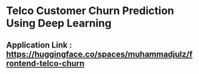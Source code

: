 
# Telco Customer Churn Prediction Using Deep Learning
## Application Link : https://huggingface.co/spaces/muhammadjulz/frontend-telco-churn
